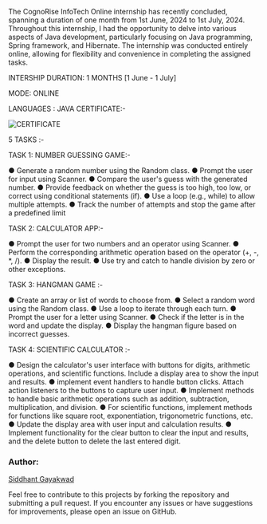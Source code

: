 The CognoRise InfoTech Online internship has recently concluded, spanning a duration of one month from 1st June, 2024 to 1st July, 2024. Throughout this internship, I had the opportunity to delve into various aspects of Java development, particularly focusing on Java programming, Spring framework, and Hibernate. The internship was conducted entirely online, allowing for flexibility and convenience in completing the assigned tasks.

INTERSHIP DURATION: 1 MONTHS [1 June - 1 July]

MODE: ONLINE

LANGUAGES : JAVA
CERTIFICATE:-

![CERTIFICATE](https://github.com/siddhant-gayakwad/CognoRise-InfoTech/assets/101993978/049f4f31-be83-4214-9348-9c26d69db5eb)

5 TASKS :-

TASK 1: NUMBER GUESSING GAME:-

● Generate a random number using the Random class.
● Prompt the user for input using Scanner.
● Compare the user's guess with the generated number.
● Provide feedback on whether the guess is too high, too low, or correct using conditional statements (if).
● Use a loop (e.g., while) to allow multiple attempts.
● Track the number of attempts and stop the game after a predefined limit

TASK 2: CALCULATOR APP:-

● Prompt the user for two numbers and an operator using Scanner.
● Perform the corresponding arithmetic operation based on the operator (+, -, \*, /).
● Display the result.
● Use try and catch to handle division by zero or other exceptions.

TASK 3: HANGMAN GAME :-

● Create an array or list of words to choose from.
● Select a random word using the Random class.
● Use a loop to iterate through each turn.
● Prompt the user for a letter using Scanner.
● Check if the letter is in the word and update the display.
● Display the hangman figure based on incorrect guesses.

TASK 4: SCIENTIFIC CALCULATOR :-

● Design the calculator's user interface with buttons for digits, arithmetic operations, and scientific functions. Include a display area to show the input and results.
● implement event handlers to handle button clicks. Attach action listeners to the buttons to capture user input.
● Implement methods to handle basic arithmetic operations such as addition, subtraction, multiplication, and division.
● For scientific functions, implement methods for functions like square root, exponentiation, trigonometric functions, etc.
● Update the display area with user input and calculation results.
● Implement functionality for the clear button to clear the input and results, and the delete button to delete the last entered digit.

### Author:

[Siddhant Gayakwad](https://www.linkedin.com/in/siddhant-gayakwad-524524191/)

Feel free to contribute to this projects by forking the repository and submitting a pull request. If you encounter any issues or have suggestions for improvements, please open an issue on GitHub.
